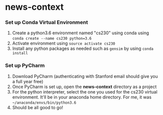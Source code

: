 # news-context
### Set up Conda Virtual Environment
1. Create a python3.6 environment named "cs230" using conda using `conda create --name cs230 python=3.6`
2. Activate environment using `source activate cs230`
3. Install any python packages as needed such as `gensim` by using `conda install`

### Set up PyCharm
1. Download PyCharm (authenticating with Stanford email should give you a full year free)
2. Once PyCharm is set up, open the **news-context** directory as a project
3. For the python interpreter, select the one you used for the cs230 virtual environment. It'll be in your anaconda home directory. 
For me, it was `~/anaconda/envs/bin/python3.6`
4. Should be all good to go!
    